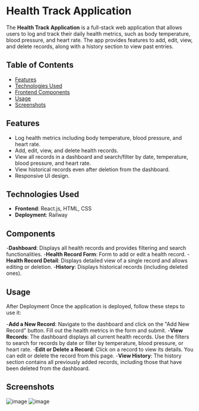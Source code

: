 # Health Track Application

The **Health Track Application** is a full-stack web application that allows users to log and track their daily health metrics, such as body temperature, blood pressure, and heart rate. The app provides features to add, edit, view, and delete records, along with a history section to view past entries.


## Table of Contents
- [Features](#features)
- [Technologies Used](#technologies-used)
- [Frontend Components](#frontend-components)
- [Usage](#usage)
- [Screenshots](#screenshots)


## Features
- Log health metrics including body temperature, blood pressure, and heart rate.
- Add, edit, view, and delete health records.
- View all records in a dashboard and search/filter by date, temperature, blood pressure, and heart rate.
- View historical records even after deletion from the dashboard.
- Responsive UI design.


## Technologies Used
- **Frontend**: React.js, HTML, CSS
- **Deployment**: Railway

## Components
-**Dashboard**: Displays all health records and provides filtering and search functionalities.
-**Health Record Form**: Form to add or edit a health record.
-**Health Record Detail**: Displays detailed view of a single record and allows editing or deletion.
-**History**: Displays historical records (including deleted ones).

## Usage
  After Deployment
  Once the application is deployed, follow these steps to use it:

-**Add a New Record**: Navigate to the dashboard and click on the "Add New Record" button. Fill out the health metrics in the form and submit.
-**View Records**: The dashboard displays all current health records. Use the filters to search for records by date or filter by temperature, blood pressure, or heart rate.
-**Edit or Delete a Record**: Click on a record to view its details. You can edit or delete the record from this page.
-**View History**: The history section contains all previously added records, including those that have been deleted from the dashboard.


## Screenshots
![image](https://github.com/user-attachments/assets/f9b17975-9890-47ba-bbaf-828bf491956e)
![image](https://github.com/user-attachments/assets/a73dbf25-ae62-44e3-bf26-389807c11f9b)

